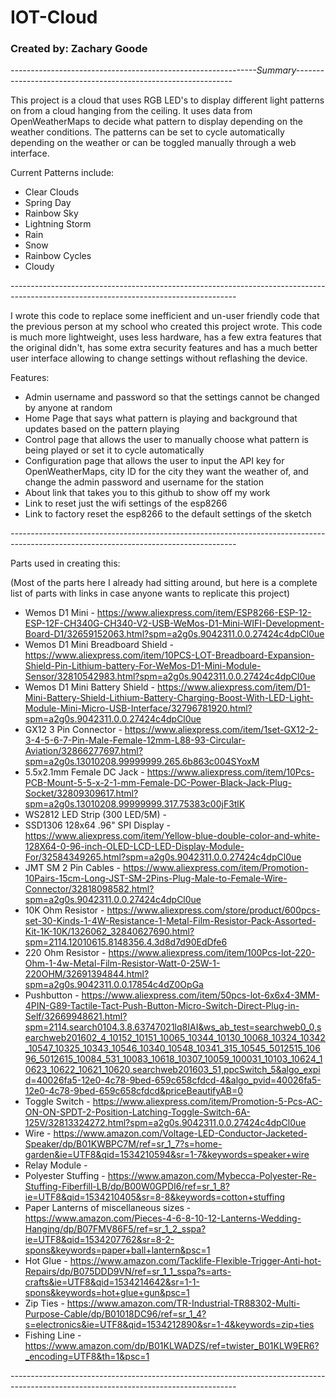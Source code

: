 # IOT-Cloud
<h3>Created by: Zachary Goode</h3>

*-------------------------------------------------------------Summary--------------------------------------------------------------*

This project is a cloud that uses RGB LED's to display different light patterns on from a cloud hanging from the ceiling.  It uses data from OpenWeatherMaps to decide what pattern to display depending on the weather conditions.  The patterns can be set to cycle automatically depending on the weather or can be toggled manually through a web interface.

Current Patterns include:
*  Clear Clouds
*  Spring Day
*  Rainbow Sky
*  Lightning Storm
*  Rain
*  Snow
*  Rainbow Cycles
*  Cloudy
  
*--------------------------------------------------------------------------------------------------------------------------------------*

I wrote this code to replace some inefficient and un-user friendly code that the previous person at my school who created this project wrote.  This code is much more lightweight, uses less hardware, has a few extra features that the original didn't, has some extra security features and has a much better user interface allowing to change settings without reflashing the device.

Features:
*  Admin username and password so that the settings cannot be changed by anyone at random
*  Home Page that says what pattern is playing and background that updates based on the pattern playing
*  Control page that allows the user to manually choose what pattern is being played or set it to cycle automatically
*  Configuration page that allows the user to input the API key for OpenWeatherMaps, city ID for the city they want the weather of, and change the admin password and username for the station
*  About link that takes you to this github to show off my work
*  Link to reset just the wifi settings of the esp8266
*  Link to factory reset the esp8266 to the default settings of the sketch

*--------------------------------------------------------------------------------------------------------------------------------------*

Parts used in creating this:

(Most of the parts here I already had sitting around, but here is a complete list of parts with links in case anyone wants to replicate this project)

*  Wemos D1 Mini - https://www.aliexpress.com/item/ESP8266-ESP-12-ESP-12F-CH340G-CH340-V2-USB-WeMos-D1-Mini-WIFI-Development-Board-D1/32659152063.html?spm=a2g0s.9042311.0.0.27424c4dpCl0ue
*  Wemos D1 Mini Breadboard Shield - https://www.aliexpress.com/item/10PCS-LOT-Breadboard-Expansion-Shield-Pin-Lithium-battery-For-WeMos-D1-Mini-Module-Sensor/32810542983.html?spm=a2g0s.9042311.0.0.27424c4dpCl0ue
*  Wemos D1 Mini Battery Shield - https://www.aliexpress.com/item/D1-Mini-Battery-Shield-Lithium-Battery-Charging-Boost-With-LED-Light-Module-Mini-Micro-USB-Interface/32796781920.html?spm=a2g0s.9042311.0.0.27424c4dpCl0ue
*  GX12 3 Pin Connector - https://www.aliexpress.com/item/1set-GX12-2-3-4-5-6-7-Pin-Male-Female-12mm-L88-93-Circular-Aviation/32866277697.html?spm=a2g0s.13010208.99999999.265.6b863c004SYoxM
*  5.5x2.1mm Female DC Jack - https://www.aliexpress.com/item/10Pcs-PCB-Mount-5-5-x-2-1-mm-Female-DC-Power-Black-Jack-Plug-Socket/32809309617.html?spm=a2g0s.13010208.99999999.317.75383c00jF3tlK
*  WS2812 LED Strip (300 LED/5M) - 
*  SSD1306 128x64 .96" SPI Display - https://www.aliexpress.com/item/Yellow-blue-double-color-and-white-128X64-0-96-inch-OLED-LCD-LED-Display-Module-For/32584349265.html?spm=a2g0s.9042311.0.0.27424c4dpCl0ue
*  JMT SM 2 Pin Cables - https://www.aliexpress.com/item/Promotion-10Pairs-15cm-Long-JST-SM-2Pins-Plug-Male-to-Female-Wire-Connector/32818098582.html?spm=a2g0s.9042311.0.0.27424c4dpCl0ue
*  10K Ohm Resistor - https://www.aliexpress.com/store/product/600pcs-set-30-Kinds-1-4W-Resistance-1-Metal-Film-Resistor-Pack-Assorted-Kit-1K-10K/1326062_32840627690.html?spm=2114.12010615.8148356.4.3d8d7d90EdDfe6
*  220 Ohm Resistor - https://www.aliexpress.com/item/100Pcs-lot-220-Ohm-1-4w-Metal-Film-Resistor-Watt-0-25W-1-220OHM/32691394844.html?spm=a2g0s.9042311.0.0.17854c4dZ0OpGa
*  Pushbutton - https://www.aliexpress.com/item/50pcs-lot-6x6x4-3MM-4PIN-G89-Tactile-Tact-Push-Button-Micro-Switch-Direct-Plug-in-Self/32669948621.html?spm=2114.search0104.3.8.63747021lq8IAI&ws_ab_test=searchweb0_0,searchweb201602_4_10152_10151_10065_10344_10130_10068_10324_10342_10547_10325_10343_10546_10340_10548_10341_315_10545_5012515_10696_5012615_10084_531_10083_10618_10307_10059_100031_10103_10624_10623_10622_10621_10620,searchweb201603_51,ppcSwitch_5&algo_expid=40026fa5-12e0-4c78-9bed-659c658cfdcd-4&algo_pvid=40026fa5-12e0-4c78-9bed-659c658cfdcd&priceBeautifyAB=0
*  Toggle Switch - https://www.aliexpress.com/item/Promotion-5-Pcs-AC-ON-ON-SPDT-2-Position-Latching-Toggle-Switch-6A-125V/32813324272.html?spm=a2g0s.9042311.0.0.27424c4dpCl0ue
*  Wire - https://www.amazon.com/Voltage-LED-Conductor-Jacketed-Speaker/dp/B01KWBPC7M/ref=sr_1_7?s=home-garden&ie=UTF8&qid=1534210594&sr=1-7&keywords=speaker+wire
*  Relay Module - 
*  Polyester Stuffing - https://www.amazon.com/Mybecca-Polyester-Re-Stuffing-Fiberfill-LB/dp/B00W0GPDI6/ref=sr_1_8?ie=UTF8&qid=1534210405&sr=8-8&keywords=cotton+stuffing
*  Paper Lanterns of miscellaneous sizes - https://www.amazon.com/Pieces-4-6-8-10-12-Lanterns-Wedding-Hanging/dp/B07FMV86F5/ref=sr_1_2_sspa?ie=UTF8&qid=1534207762&sr=8-2-spons&keywords=paper+ball+lantern&psc=1
*  Hot Glue - https://www.amazon.com/Tacklife-Flexible-Trigger-Anti-hot-Repairs/dp/B075DDD9VN/ref=sr_1_1_sspa?s=arts-crafts&ie=UTF8&qid=1534214642&sr=1-1-spons&keywords=hot+glue+gun&psc=1
*  Zip Ties - https://www.amazon.com/TR-Industrial-TR88302-Multi-Purpose-Cable/dp/B01018DC96/ref=sr_1_4?s=electronics&ie=UTF8&qid=1534212890&sr=1-4&keywords=zip+ties
*  Fishing Line - https://www.amazon.com/dp/B01KLWADZS/ref=twister_B01KLW9ER6?_encoding=UTF8&th=1&psc=1

*--------------------------------------------------------------------------------------------------------------------------------------*
